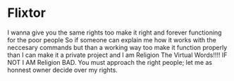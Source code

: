 # Flixtor
I wanna give you the same rights too make it right and forever functioning for the poor people
So if someone can explain me how it works with the neccesary commands but than a working way too make it function properly
than I can make it a private project and I am Religion The Virtual Words!!!! IF NOT I AM Religion BAD. 
You must approach the right people; let me as honnest owner decide over my rights. 
